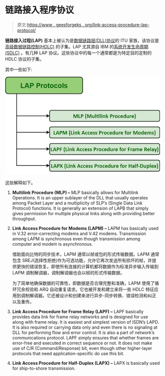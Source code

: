 # 链路接入程序协议

> 原文:[https://www . geesforgeks . org/link-access-procedure-lap-protocol/](https://www.geeksforgeeks.org/link-access-procedure-lap-protocols/)

**链路接入过程(LAP)** 基本上被认为是[数据链路层(DLL)协议](https://www.geeksforgeeks.org/examples-of-data-link-layer-protocols/)的 ITU 家族，该协议是[高级数据链路控制(HDLC)](https://www.geeksforgeeks.org/type-of-stations-for-hdlc-protocol/) 的子集。LAP 尤其源自 IBM 的[系统开发生命周期(SDLC)](https://www.geeksforgeeks.org/software-development-life-cycle-sdlc/) 。有几种 LAP 协议。这些协议中的每一个通常都是为特定目的定制的 HDLC 协议的子集。

其中一些如下:

![](img/c482b81b2ec607dc556f8a9c76f0e061.png)

这些解释如下。

1.  **Multilink Procedure (MLP) –**
    MLP basically allows for Multilink Operations. It is an upper sublayer of the DLL that usually operates among Packet Layer and a multiplicity of SLP’s (Single Data Link Protocol) functions. It is generally an extension of LAPB that simply gives permission for multiple physical links along with providing better throughput.
2.  **Link Access Procedure for Modems (LAPM) –**
    LAPM has basically used in V.32 error-correcting modems and V.42 modems. Transmission among LAPM is synchronous even though transmission among computer and modem is asynchronous.

    借助面向比特的同步技术，LAPM 通常以帧或包的形式传输数据。LAPM 通常包含 SREJ(选择性拒绝)作为可选功能，允许它再次发送所有损坏的帧，并提供更快的错误恢复。即使所有连接的计算机都将数据作为标准异步输入传输到 LAPM 调制解调器，调制解调器也会以帧的形式传输数据。

    为了简单地确保数据的可靠性，即数据是否合理完整和准确，LAPM 使用了循环冗余校验和 ARQ 自动重复请求。它也被开发和建立来将一些 HDLC 特征应用到调制解调器。它还被设计和创建来进行异步-同步转换、错误检测和纠正以及重传。

3.  **Link Access Procedure for Frame Relay (LAPF) –**
    LAPF basically provides data link for frame relay networks and is designed for use along with frame relay. It is easiest and simplest version of ISDN’s LAPD. It is also required or carrying data only and even there is no signaling at DLL for performing flow and error control. It is also a part of network’s communications protocol. LAPF simply ensures that whether frames are error-free and executed in correct sequence or not. It does not make use of C/R (Command/Response) bit, even though other higher-layer protocols that need application-specific do use this bit.
4.  **Link Access Procedure for Half-Duplex (LAPX) –**
    LAPX is basically used for ship-to-shore transmission.